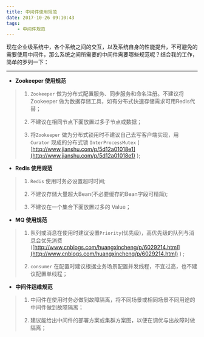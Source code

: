 ```yaml
---
title: 中间件使用规范
date: 2017-10-26 09:10:43
tags:
    - 中间件规范
---
```

现在企业级系统中，各个系统之间的交互，以及系统自身的性能提升，不可避免的需要使用中间件，那么系统之间所需要的中间件需要哪些规范呢？结合我的工作，简单的罗列一下：

------
* <strong>Zookeeper 使用规范</strong>

> 1. `Zookeeper` 做为分布式配置服务、同步服务和命名注册。不建议将 Zookeeper 做为数据存储工具，如有分布式快速存储需求可用Redis代替；
> 
> 2. 不建议在相同节点下面放置过多子节点或数据；
> 
> 3. 将`Zookeeper` 做为分布式锁用时不建议自己去写客户端实现，用 `Curator` 现成的分布式锁 `InterProcessMutex` ( [http://www.jianshu.com/p/5d12a01018e1](http://www.jianshu.com/p/5d12a01018e1) );

<!--more-->

* <strong>Redis 使用规范</strong>

> 1. `Redis` 使用时务必设置超时时间;
> 
> 2. 不建议存储大量超大Bean(不必要缓存的Bean字段可精简);
> 
> 3. 不建议在一个集合下面放置过多的 Value；

* <strong>MQ 使用规范</strong>

> 1. 队列或消息在使用时建议设置`Priority`(优先级)，高优先级的队列与消息会优先消费 ([http://www.cnblogs.com/huangxincheng/p/6029214.html](http://www.cnblogs.com/huangxincheng/p/6029214.html) ) ;
> 
> 2. `consumer` 在配置时建议根据业务场景配置并发线程，不宜过高，也不建议配置单线程；

* <strong>中间件运维规范</strong>

> 1. 中间件在使用时务必做到故障隔离，将不同场景或相同场景不同用途的中间件做到故障隔离；
> 
> 2. 建议能给出中间件的部署方案或集群方案图，以便在调优与出故障时做隔离；


